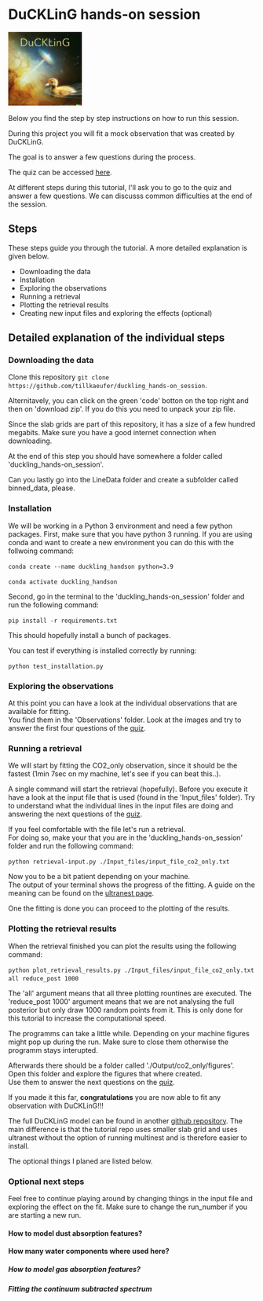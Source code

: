 # DuCKLinG hands-on session


<img src="./DuCKLinG_logo.png" width="150" />

Below you find the step by step instructions on how to run this session.  

During this project you will fit a mock observation that was created by DuCKLinG.

The goal is to answer a few questions during the process.

The quiz can be accessed [here](https://www.canva.com/design/DAGe7S1YAoM/UEEmq63JZn2cyPYtBioAJQ/edit?utm_content=DAGe7S1YAoM&utm_campaign=designshare&utm_medium=link2&utm_source=sharebutton).

At different steps during this tutorial, I'll ask you to go to the quiz and answer a few questions. We can discusss common difficulties at the end of the session.

## Steps

These steps guide you through the tutorial. A more detailed explanation is given below. 

- Downloading the data
- Installation
- Exploring the observations
- Running a retrieval
- Plotting the retrieval results
- Creating new input files and exploring the effects (optional)

## Detailed explanation of the individual steps

### Downloading the data
Clone this repository `git clone https://github.com/tillkaeufer/duckling_hands-on_session`.

Alternitavely, you can click on the green 'code' botton on the top right and then on 'download zip'.
If you do this you need to unpack your zip file.

Since the slab grids are part of this repository, it has a size of a few hundred megabits. 
Make sure you have a good internet connection when downloading.

At the end of this step you should have somewhere a folder called 'duckling_hands-on_session'.

Can you lastly go into the LineData folder and create a subfolder called binned_data, please.

### Installation
We will be working in a Python 3 environment and need a few python packages.
First, make sure that you have python 3 running. If you are using conda and want to create a new environment you can do this with the follwoing command:

`conda create --name duckling_handson python=3.9`  

`conda activate duckling_handson`

Second, go in the terminal to the 'duckling_hands-on_session' folder and run the following command:

`pip install -r requirements.txt` 

This should hopefully install a bunch of packages.

You can test if everything is installed correctly by running:

`python test_installation.py` 

### Exploring the observations

At this point you can have a look at the individual observations that are available for fitting.  
You find them in the 'Observations' folder. 
Look at the images and try to answer the first four questions of the [quiz](https://www.canva.com/design/DAGe7S1YAoM/UEEmq63JZn2cyPYtBioAJQ/edit?utm_content=DAGe7S1YAoM&utm_campaign=designshare&utm_medium=link2&utm_source=sharebutton).

### Running a retrieval

We will start by fitting the CO2_only observation, since it should be the fastest (1min 7sec on my machine, let's see if you can beat this..).

A single command will start the retrieval (hopefully).
Before you execute it have a look at the input file that is used (found in the 'Input_files' folder).
Try to understand what the individual lines in the input files are doing and answering the next questions of the [quiz](https://www.canva.com/design/DAGe7S1YAoM/UEEmq63JZn2cyPYtBioAJQ/edit?utm_content=DAGe7S1YAoM&utm_campaign=designshare&utm_medium=link2&utm_source=sharebutton).

  
If you feel comfortable with the file let's run a retrieval.  
For doing so, make your that you are in the 'duckling_hands-on_session' folder and run the following command:

`python retrieval-input.py ./Input_files/input_file_co2_only.txt`

Now you to be a bit patient depending on your machine.  
The output of your terminal shows the progress of the fitting. A guide on the meaning can be found on the [ultranest page](https://johannesbuchner.github.io/UltraNest/issues.html#what-does-the-live-point-display-mean).

One the fitting is done you can proceed to the plotting of the results.

### Plotting the retrieval results

When the retrieval finished you can plot the results using the following command:

`python plot_retrieval_results.py ./Input_files/input_file_co2_only.txt all reduce_post 1000`

The 'all' argument means that all three plotting rountines are executed. The 'reduce_post 1000' argument means that we are not analysing the full posterior but only draw 1000 random points from it. This is only done for this tutorial to increase the computational speed.  

The programms can take a little while. Depending on your machine figures might pop up during the run. Make sure to close them otherwise the programm stays interupted.

Afterwards there should be a folder called './Output/co2_only/figures'.  
Open this folder and explore the figures that where created.  
Use them to answer the next questions on the [quiz](https://www.canva.com/design/DAGe7S1YAoM/UEEmq63JZn2cyPYtBioAJQ/edit?utm_content=DAGe7S1YAoM&utm_campaign=designshare&utm_medium=link2&utm_source=sharebutton).

If you made it this far, **congratulations** you are now able to fit any observation with DuCKLinG!!!  

The full DuCKLinG model can be found in another [github repository](https://github.com/tillkaeufer/DuCKLinG). The main difference is that the tutorial repo uses smaller slab grid and uses ultranest without the option of running multinest and is therefore easier to install.  

The optional things I planed are listed below.

### Optional next steps

Feel free to continue playing around by changing things in the input file and exploring the effect on the fit. Make sure to change the run_number if you are starting a new run.

#### How to model dust absorption features?

#### How many water components where used here?

##### How to model gas absorption features?

##### Fitting the continuum subtracted spectrum


